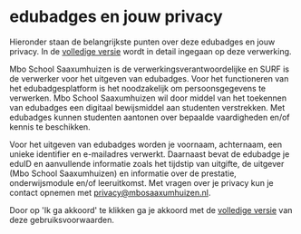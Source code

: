 # edubadges en jouw privacy

Hieronder staan de belangrijkste punten over deze edubadges en jouw privacy. In de [volledige versie](https://raw.githubusercontent.com/edubadges/privacy/master/mbo/mbo-school-saaxumhuizen/edubadges-formal-text-nl.md) wordt in detail ingegaan op deze verwerking.

Mbo School Saaxumhuizen is de verwerkingsverantwoordelijke en SURF is de verwerker voor het uitgeven van edubadges. Voor het functioneren van het edubadgesplatform is het noodzakelijk om persoonsgegevens te verwerken. Mbo School Saaxumhuizen wil door middel van het toekennen van edubadges een digitaal bewijsmiddel aan studenten verstrekken. Met edubadges kunnen studenten aantonen over bepaalde vaardigheden en/of kennis te beschikken.

Voor het uitgeven van edubadges worden je voornaam, achternaam, een unieke identifier en e-mailadres verwerkt. Daarnaast bevat de edubadge je eduID en aanvullende informatie zoals het tijdstip van uitgifte, de uitgever (Mbo School Saaxumhuizen) en informatie over de prestatie, onderwijsmodule en/of leeruitkomst. Met vragen over je privacy kun je contact opnemen met [privacy@mbosaaxumhuizen.nl](mailto:privacy@mbosaaxumhuizen.nl).

Door op 'Ik ga akkoord' te klikken ga je akkoord met de [volledige versie](https://raw.githubusercontent.com/edubadges/privacy/master/mbo/mbo-school-saaxumhuizen/edubadges-formal-text-nl.md) van deze gebruiksvoorwaarden.
